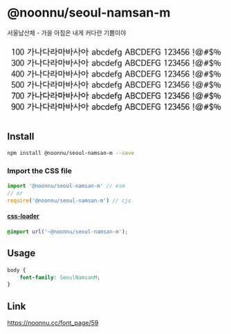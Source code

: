 # @noonnu/seoul-namsan-m

서울남산체 - 가을 아침은 내게 커다란 기쁨이야

![example](./example.png)

## Install

```bash
npm install @noonnu/seoul-namsan-m --save
```

### Import the CSS file

```js
import '@noonnu/seoul-namsan-m' // esm
// or
require('@noonnu/seoul-namsan-m') // cjs
```

#### [css-loader](https://github.com/webpack-contrib/css-loader)

```css
@import url('~@noonnu/seoul-namsan-m');
```

## Usage

```css
body {
    font-family: SeoulNamsanM;
}
```

## Link

https://noonnu.cc/font_page/59
